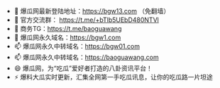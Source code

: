 - 👋 爆瓜网最新登陆地址：https://bgw13.com （免翻墙）
- 👀 官方交流群： https://t.me/+bTlb5UEbD480NTVl
- 🌱 商务TG：https://t.me/baoguawang
- 💞️ 爆瓜网永久域名：https://bgw1.com
- 📫 爆瓜网永久中转域名：https://bgw01.com
- 📫 爆瓜网永久中转域名：https://baoguawang.com
- 😄 爆瓜网，为“吃瓜”爱好者打造的八卦资讯平台！
- ⚡ 爆料大瓜实时更新，汇集全网第一手吃瓜讯息，让你的吃瓜路一片坦途

<!---
bgw1com/bgw1com is a ✨ special ✨ repository because its `README.md` (this file) appears on your GitHub profile.
You can click the Preview link to take a look at your changes.
--->
